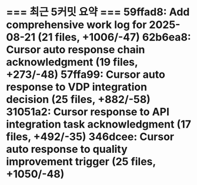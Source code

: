 === 최근 5커밋 요약 ===
59ffad8: Add comprehensive work log for 2025-08-21 (21 files, +1006/-47)
62b6ea8: Cursor auto response chain acknowledgment (19 files, +273/-48)
57ffa99: Cursor auto response to VDP integration decision (25 files, +882/-58)
31051a2: Cursor response to API integration task acknowledgment (17 files, +492/-35)
346dcee: Cursor auto response to quality improvement trigger (25 files, +1050/-48)
=======================
